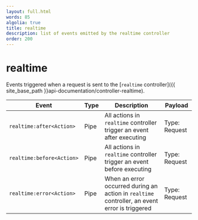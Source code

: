 ```yaml
---
layout: full.html
words: 85
algolia: true
title: realtime
description: list of events emitted by the realtime controller
order: 200
---
```


# realtime

Events triggered when a request is sent to the [`realtime` controller]({{ site_base_path }}api-documentation/controller-realtime).

| Event | Type | Description | Payload |
|-------|------|-------------|---------|
|`realtime:after<Action>` | Pipe | All actions in `realtime` controller trigger an event after executing | Type: Request |
|`realtime:before<Action>` | Pipe | All actions in `realtime` controller trigger an event before executing | Type: Request |
|`realtime:error<Action>` | Pipe | When an error occurred during an action in `realtime` controller, an event error is triggered | Type: Request |